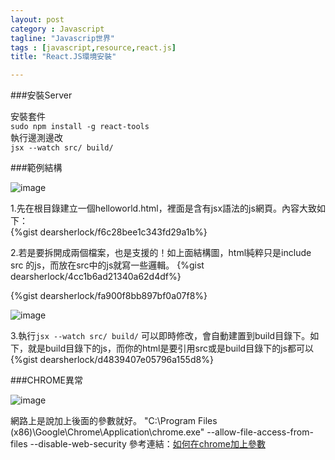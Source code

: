 ```yaml
---
layout: post
category : Javascript 
tagline: "Javascrip世界"
tags : [javascript,resource,react.js]
title: "React.JS環境安裝"

---
```

###安裝Server

安裝套件  
`sudo npm install -g react-tools `  
執行邊測邊改  
`jsx --watch src/ build/`  

###範例結構

![image](https://farm8.staticflickr.com/7529/15825004431_5e393efc7d_o.png)

1.先在根目錄建立一個helloworld.html，裡面是含有jsx語法的js網頁。內容大致如下：  
{%gist dearsherlock/f6c28bee1c343fd29a1b%}

2.若是要拆開成兩個檔案，也是支援的！如上面結構圖，html純粹只是include src 的js，而放在src中的js就寫一些邏輯。
{%gist dearsherlock/4cc1b6ad21340a62d4df%}

{%gist dearsherlock/fa900f8bb897bf0a07f8%}

![image](https://farm8.staticflickr.com/7525/15211766673_7f023c80a9_o.png)

3.執行`jsx --watch src/ build/` 可以即時修改，會自動建置到build目錄下。如下，就是build目錄下的js，而你的html是要引用src或是build目錄下的js都可以
{%gist dearsherlock/d4839407e05796a155d8%}

###CHROME異常

![image](https://farm9.staticflickr.com/8668/15641873938_147151aa0e_o.png)

網路上是說加上後面的參數就好。
"C:\Program Files (x86)\Google\Chrome\Application\chrome.exe" --allow-file-access-from-files --disable-web-security
參考連結：[如何在chrome加上參數](/mac/customerize%20your%20app%20in%20mac)
